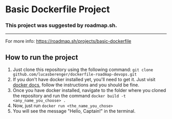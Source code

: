 # Basic Dockerfile Project 
### This project was suggested by roadmap.sh.
---
For more info: https://roadmap.sh/projects/basic-dockerfile
## How to run the project


1. Just clone this repository using the following command: `git clone github.com/lucasberenger/dockerfile-roadmap-devops.git`
2. If you don't have docker installed yet, you'll need to get it. Just visit [docker docs](https://docs.docker.com/), follow the instructions and you should be fine.
3. Once you have docker installed, navigate to the folder where you cloned the repository and run the command `docker build -t <any_name_you_choose> .`
4. Now, just run `docker run <the_name_you_chose>`
5. You will see the message "Hello, Captain!" in the terminal.

